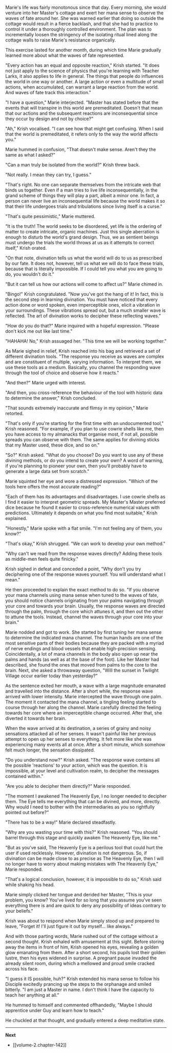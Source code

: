 
Marie's life was fairly monotonous since that day. Every morning, she would venture into her Master's cottage and exert her mana sense to observe the waves of fate around her. She was warned earlier that doing so outside the cottage would result in a fierce backlash, and that she had to practice to control it under a thoroughly controlled environment. The plan was to incrementally loosen the stringency of the isolating ritual lined along the cottage walls to raise Marie's resistance organically.

This exercise lasted for another month, during which time Marie gradually learned more about what the waves of fate represented.

"Every action has an equal and opposite reaction," Krish started. "It does not just apply to the science of physics that you're learning with Teacher Larks, it also applies to life in general. The things that people do influences the world in one way or another. A large action or even a multitude of small actions, when accumulated, can warrant a large reaction from the world. And waves of fate track this interaction."

"I have a question," Marie interjected. "Master has stated before that the events that will transpire in this world are premeditated. Doesn't that mean that our actions and the subsequent reactions are inconsequential since they occur by design and not by choice?"

"Ah," Krish vocalised. "I can see how that might get confusing. When I said that the world is premeditated, it refers only to the way the world affects you."

Marie hummed in confusion, "That doesn't make sense. Aren't they the same as what I asked?"

"Can a man truly be isolated from the world?" Krish threw back.

"Not really. I mean they can try, I guess."

"That's right. No one can separate themselves from the intricate web that binds us together. Even if a man tries to live life inconsequentially, in the grand scheme of things they will play a part, albeit a minor one. In fact, a person can never live an inconsequential life because the world makes it so that their life undergoes trials and tribulations since living itself is a curse."

"That's quite pessimistic," Marie muttered.

"It is the truth! The world seeks to be disordered, yet life is the ordering of matter to create intricate, organic machines. Just this single aberration is enough to disturb the world's grand design. Thus, we as sentient beings must undergo the trials the world throws at us as it attempts to correct itself," Krish orated.

"On that note, divination tells us what the world will do to us as prescribed by our fate. It does not, however, tell us what we will do to face these trials, because that is literally impossible. If I could tell you what you are going to do, you wouldn't do it."

"But it can tell us how our actions will come to affect us?" Marie chimed in.

"Bingo!" Krish congratulated. "Now you've got the hang of it! In fact, this is the second step in learning divination. You must have noticed that every action done or word spoken, even imperceptible ones, elicit a vibration in your surroundings. These vibrations spread out, but a much smaller wave is reflected. The art of divination works to decipher these reflecting waves."

"How do you do that?" Marie inquired with a hopeful expression. "Please don't kick me out like last time."

"HAHAHA! No," Krish assuaged her. "This time we will be working together."

As Marie sighed in relief, Krish reached into his bag and retrieved a set of different divination tools. "The response you receive as waves are complex and are constituent of multiple, varying information. To interpret them, we use these tools as a medium. Basically, you channel the responding wave through the tool of choice and observe how it reacts."

"And then?" Marie urged with interest.

"And then, you cross-reference the behaviour of the tool with historic data to determine the answer," Krish concluded.

"That sounds extremely inaccurate and flimsy in my opinion," Marie retorted.

"That's only if you're starting for the first time with an undocumented tool," Krish reasoned. "For example, if you plan to use cowrie shells like me, then you have access to my almanacks that organise most, if not all, possible spreads you can observe with them. The same applies for divining sticks that my Master used, these dice, and so on."

"So?" Krish asked. "What do you choose? Do you want to use any of these divining methods, or do you intend to create your own? A word of warning, if you're planning to pioneer your own, then you'll probably have to generate a large data set from scratch."

Marie squinted her eye and wore a distressed expression. "Which of the tools here offers the most accurate reading?"

"Each of them has its advantages and disadvantages. I use cowrie shells as I find it easier to interpret geometric spreads. My Master's Master preferred dice because he found it easier to cross-reference numerical values with predictions. Ultimately it depends on what you find most suitable," Krish explained.

"Honestly," Marie spoke with a flat smile. "I'm not feeling any of them, you know?"

"That's okay," Krish shrugged. "We can work to develop your own method."

"Why can't we read from the response waves directly? Adding these tools as middle-men feels quite finicky."

Krish sighed in defeat and conceded a point, "Why don't you try deciphering one of the response waves yourself. You will understand what I mean."

He then proceeded to explain the exact method to do so. "If you observe your mana channels using mana sense when tuned to the waves of fate, you should notice channels originating from your palms navigating through your core and towards your brain. Usually, the response waves are directed through the palm, through the core which attunes it, and then out the other to attune the tools. Instead, channel the waves through your core into your brain."

Marie nodded and got to work. She started by first tuning her mana sense to determine the indicated mana channel. The human hands are one of the most sensitive parts of their bodies because they are packed with a myriad of nerve endings and blood vessels that enable high-precision sensing. Coincidentally, a lot of mana channels in the body also open up near the palms and hands (as well as at the base of the foot). Like her Master had described, she found the ones that moved from palms to the core to the brain. Next, she asked a throwaway question, "Will the sunset in Twilight Village occur earlier today than yesterday?"

As the sentence exited her mouth, a wave with a large magnitude emanated and travelled into the distance. After a short while, the response wave arrived with lower intensity. Marie intercepted the wave through one palm. The moment it contacted the mana channel, a tingling feeling started to course through her along the channel. Marie carefully directed the feeling towards her core where an imperceptible change occurred. After that, she diverted it towards her brain.

When the wave arrived at its destination, a series of grainy and noisy sensations attacked all of her senses. It wasn't painful like her previous attempt to open up her senses to everything. It felt more like she was experiencing many events all at once. After a short minute, which somehow felt much longer, the sensation dissipated.

"Do you understand now?" Krish asked. "The response wave contains all the possible 'reactions' to your action, which was the question. It is impossible, at your level and cultivation realm, to decipher the messages contained within."

"Are you able to decipher them directly?" Marie responded.

"The moment I awakened The Heavenly Eye, I no longer needed to decipher them. The Eye tells me everything that can be divined, and more, directly. Why would I need to bother with the intermediaries as you so rightfully pointed out before?"

"There has to be a way!" Marie declared steadfastly.

"Why are you wasting your time with this?" Krish reasoned. "You should barrel through this stage and quickly awaken The Heavenly Eye, like me."

"But as you've said, The Heavenly Eye is a perilous tool that could hurt the user if used recklessly. However, divination is not dangerous. So, if divination can be made close to as precise as The Heavenly Eye, then I will no longer have to worry about making mistakes with The Heavenly Eye," Marie responded.

"That's a logical conclusion, however, it is impossible to do so," Krish said while shaking his head.

Marie simply clicked her tongue and derided her Master, "This is your problem, you know? You've lived for so long that you assume you've seen everything there is and are quick to deny any possibility of ideas contrary to your beliefs."

Krish was about to respond when Marie simply stood up and prepared to leave, "Forget it! I'll just figure it out by myself... like always."

And with those parting words, Marie rushed out of the cottage without a second thought. Krish exhaled with amusement at this sight. Before storing away the items in front of him, Krish opened his eyes, revealing a golden glow emanating from them. After a short second, his pupils lost their golden lustre, then his eyes widened in surprise. A pregnant pause invaded the already silent room, during which a mellowed and proud smile cracked across his face.

"I guess it IS possible, huh?" Krish extended his mana sense to follow his Disciple excitedly prancing up the steps to the orphanage and smiled bitterly. "I am just a Master in name. I don't think I have the capacity to teach her anything at all."

He hummed to himself and commented offhandedly, "Maybe I should apprentice under Guy and learn how to teach."

He chuckled at that thought, and gradually entered a deep meditative state.

____

**Next**
* [[volume-2.chapter-142]]